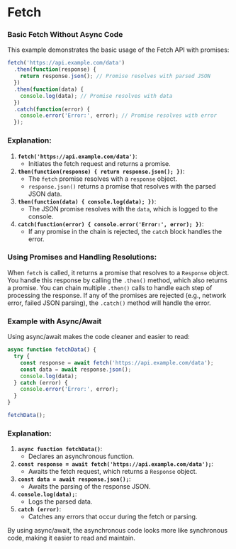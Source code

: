 # Fetch

### Basic Fetch Without Async Code

This example demonstrates the basic usage of the Fetch API with promises:

```javascript
fetch('https://api.example.com/data')
  .then(function(response) {
    return response.json(); // Promise resolves with parsed JSON
  })
  .then(function(data) {
    console.log(data); // Promise resolves with data
  })
  .catch(function(error) {
    console.error('Error:', error); // Promise resolves with error
  });
```

### Explanation:

1. **`fetch('https://api.example.com/data')`**:
   - Initiates the fetch request and returns a promise.
2. **`then(function(response) { return response.json(); })`**:
   - The `fetch` promise resolves with a `response` object.
   - `response.json()` returns a promise that resolves with the parsed JSON data.
3. **`then(function(data) { console.log(data); })`**:
   - The JSON promise resolves with the `data`, which is logged to the console.
4. **`catch(function(error) { console.error('Error:', error); })`**:
   - If any promise in the chain is rejected, the `catch` block handles the error.

### Using Promises and Handling Resolutions:

When `fetch` is called, it returns a promise that resolves to a `Response` object. You handle this response by calling the `.then()` method, which also returns a promise. You can chain multiple `.then()` calls to handle each step of processing the response. If any of the promises are rejected (e.g., network error, failed JSON parsing), the `.catch()` method will handle the error.

### Example with Async/Await

Using async/await makes the code cleaner and easier to read:

```javascript
async function fetchData() {
  try {
    const response = await fetch('https://api.example.com/data');
    const data = await response.json();
    console.log(data);
  } catch (error) {
    console.error('Error:', error);
  }
}

fetchData();
```

### Explanation:

1. **`async function fetchData()`**:
   - Declares an asynchronous function.
2. **`const response = await fetch('https://api.example.com/data');`**:
   - Awaits the fetch request, which returns a `Response` object.
3. **`const data = await response.json();`**:
   - Awaits the parsing of the response JSON.
4. **`console.log(data);`**:
   - Logs the parsed data.
5. **`catch (error)`**:
   - Catches any errors that occur during the fetch or parsing.

By using async/await, the asynchronous code looks more like synchronous code, making it easier to read and maintain.